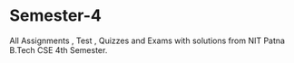 # Semester-4
All Assignments , Test , Quizzes and Exams with solutions from NIT Patna B.Tech CSE 4th Semester.
